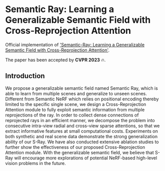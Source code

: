 # Semantic Ray: Learning a Generalizable Semantic Field with Cross-Reprojection Attention

Official implementation of ['Semantic-Ray: Learning a Generalizable Semantic Field with Cross-Reprojection Attention'](https://liuff19.github.io/S-Ray/).

The paper has been accepted by **CVPR 2023** 🔥.

## Introduction
We propose a generalizable semantic field named Semantic Ray, which is able to learn from multiple scenes and generalize to unseen scenes. Different from Semantic NeRF which relies on positional encoding thereby limited to the specific single scene, we design a Cross-Reprojection Attention module to fully exploit semantic information from multiple reprojections of the ray. In order to collect dense connections of reprojected rays in an efficient manner, we decompose the problem into consecutive intra-view radial and cross-view sparse attentions, so that we extract informative features at small computational costs. Experiments on both synthetic and real scene data demonstrate the strong generalization ability of our S-Ray. We have also conducted extensive ablation studies to further show the effectiveness of our proposed Cross-Reprojection Attention module. With the generalizable semantic field, we believe that S-Ray will encourage more explorations of potential NeRF-based high-level vision problems in the future.